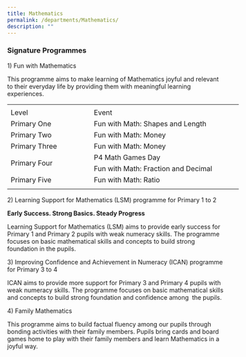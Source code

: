 ```yaml
---
title: Mathematics
permalink: /departments/Mathematics/
description: ""
---
```

### **Signature Programmes**

1)&nbsp;Fun with Mathematics

This programme aims to make learning of Mathematics joyful and relevant to their everyday life by providing them with meaningful learning experiences.

<table border="0" cellpadding="0" cellspacing="0" width="536" style="border-collapse:
 collapse;width:402pt"><colgroup><col width="192" style="mso-width-source:userset;mso-width-alt:7021;width:144pt"> <col width="331" style="mso-width-source:userset;mso-width-alt:12105;width:248pt"> <col width="13" style="mso-width-source:userset;mso-width-alt:475;width:10pt"></colgroup><tbody><tr height="5" style="mso-height-source:userset;height:3.75pt"><td height="5" width="192" style="height:3.75pt;width:144pt"><a name="RANGE!F3:H11"></a></td><td width="331" style="width:248pt"></td><td width="13" style="width:10pt"></td></tr><tr height="21" style="height:15.75pt"><td height="21" class="xl66" style="height:15.75pt">Level</td><td class="xl67" style="border-left:none">Event</td><td class="xl65"></td></tr><tr height="21" style="height:15.75pt;box-sizing: border-box;border-color:var(--chakra-colors-gray-200);
  overflow-wrap: break-word"><td height="21" class="xl69" style="height:15.75pt;border-top:none;box-sizing: border-box;
  overflow-wrap: break-word;border-image: initial">Primary One</td><td class="xl68" style="border-top:none;border-left:none;box-sizing: border-box;
  overflow-wrap: break-word;border-image: initial">Fun with Math: Shapes and Length</td><td></td></tr><tr height="21" style="height:15.75pt;box-sizing: border-box;border-color:var(--chakra-colors-gray-200);
  overflow-wrap: break-word"><td height="21" class="xl69" style="height:15.75pt;border-top:none;box-sizing: border-box;
  overflow-wrap: break-word;border-image: initial">Primary Two</td><td class="xl68" style="border-top:none;border-left:none;box-sizing: border-box;
  overflow-wrap: break-word;border-image: initial">Fun with Math: Money</td><td></td></tr><tr height="21" style="height:15.75pt;box-sizing: border-box;border-color:var(--chakra-colors-gray-200);
  overflow-wrap: break-word"><td height="21" class="xl71" style="height:15.75pt;border-top:none;box-sizing: border-box;
  overflow-wrap: break-word;border-image: initial">Primary Three</td><td class="xl68" style="border-top:none;border-left:none;box-sizing: border-box;
  overflow-wrap: break-word;border-image: initial">Fun with Math: Money</td><td></td></tr><tr height="21" style="height:15.75pt;box-sizing: border-box;border-color:var(--chakra-colors-gray-200);
  overflow-wrap: break-word"><td rowspan="2" height="42" class="xl73" style="height:31.5pt;box-sizing: border-box;
  overflow-wrap: break-word;border-image: initial">Primary Four</td><td class="xl70" style="border-top:none;box-sizing: border-box;overflow-wrap: break-word;
  border-image: initial">P4 Math Games Day</td><td></td></tr><tr height="21" style="height:15.75pt"><td height="21" class="xl70" style="height:15.75pt;border-top:none">Fun with Math: Fraction and Decimal</td><td></td></tr><tr height="21" style="height:15.75pt;box-sizing: border-box;border-color:var(--chakra-colors-gray-200);
  overflow-wrap: break-word"><td height="21" class="xl72" style="height:15.75pt;box-sizing: border-box;
  overflow-wrap: break-word">Primary Five</td><td class="xl68" style="border-top:none;border-left:none;box-sizing: border-box;
  overflow-wrap: break-word">Fun with Math: Ratio</td><td></td></tr><tr height="8" style="mso-height-source:userset;height:6.0pt"><td height="8" style="height:6.0pt"></td><td></td><td></td></tr></tbody></table>
	

2)&nbsp;Learning Support for Mathematics (LSM) programme for Primary 1 to 2

**Early Success. Strong Basics. Steady Progress**

Learning Support for Mathematics (LSM) aims to provide early success for Primary 1 and Primary 2 pupils with weak numeracy skills.&nbsp;The programme focuses on basic mathematical skills and concepts to build strong foundation in the pupils.

3)&nbsp;Improving Confidence and Achievement in Numeracy (ICAN) programme for Primary 3 to 4

ICAN aims to provide more support for Primary&nbsp;3 and Primary 4 pupils with weak numeracy skills.&nbsp;The programme focuses on basic mathematical skills and concepts to build strong foundation and confidence among&nbsp; the pupils.

4)&nbsp;Family Mathematics

This programme aims to build factual fluency among our pupils through bonding activities with their family members.&nbsp;Pupils bring cards and board games home to play with their family members and learn Mathematics in a joyful way.